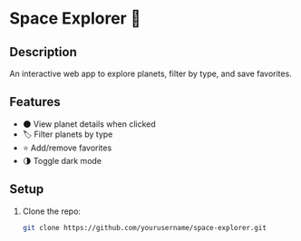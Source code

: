 # Space Explorer 🌌

## Description
An interactive web app to explore planets, filter by type, and save favorites.

## Features
- 🌑 View planet details when clicked
- 🏷️ Filter planets by type
- ⭐ Add/remove favorites
- 🌗 Toggle dark mode

## Setup
1. Clone the repo:
   ```sh
   git clone https://github.com/yourusername/space-explorer.git
